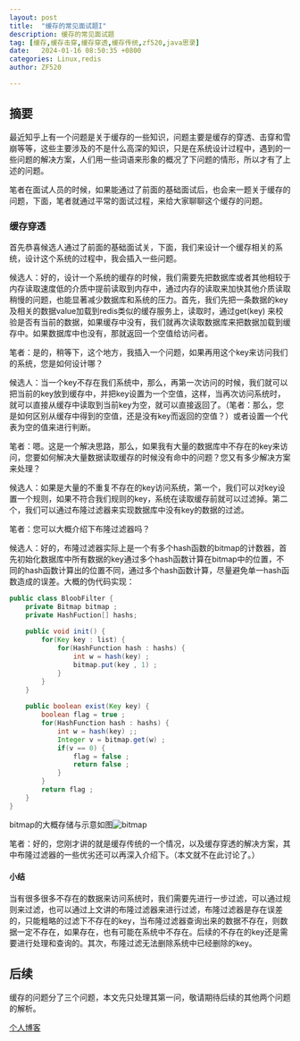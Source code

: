 ```yaml
---
layout: post
title:  "缓存的常见面试题I"
description: 缓存的常见面试题
tag: [缓存,缓存击穿,缓存穿透,缓存传统,zf520,java思录]
date:   2024-01-16 08:50:35 +0800
categories: Linux,redis
author: ZF520

---
```


## 摘要

最近知乎上有一个问题是关于缓存的一些知识，问题主要是缓存的穿透、击穿和雪崩等等，这些主要涉及的不是什么高深的知识，只是在系统设计过程中，遇到的一些问题的解决方案，人们用一些词语来形象的概况了下问题的情形，所以才有了上述的问题。

笔者在面试人员的时候，如果能通过了前面的基础面试后，也会来一题关于缓存的问题，下面，笔者就通过平常的面试过程，来给大家聊聊这个缓存的问题。

### 缓存穿透

首先恭喜候选人通过了前面的基础面试关，下面，我们来设计一个缓存相关的系统，设计这个系统的过程中，我会插入一些问题。

候选人：好的，设计一个系统的缓存的时候，我们需要先把数据库或者其他相较于内存读取速度低的介质中提前读取到内存中，通过内存的读取来加快其他介质读取稍慢的问题，也能显著减少数据库和系统的压力。首先，我们先把一条数据的key及相关的数据value加载到redis类似的缓存服务上，读取时，通过get(key) 来校验是否有当前的数据，如果缓存中没有，我们就再次读取数据库来把数据加载到缓存中。如果数据库中也没有，那就返回一个空值给访问者。

笔者：是的，稍等下，这个地方，我插入一个问题，如果再用这个key来访问我们的系统，您是如何设计哪？

候选人：当一个key不存在我们系统中，那么，再第一次访问的时候，我们就可以把当前的key放到缓存中，并把key设置为一个空值，这样，当再次访问系统时，就可以直接从缓存中读取到当前key为空，就可以直接返回了。（笔者：那么，您是如何区别从缓存中得到的空值，还是没有key而返回的空值？）或者设置一个代表为空的值来进行判断。

笔者：嗯。这是一个解决思路，那么，如果我有大量的数据库中不存在的key来访问，您要如何解决大量数据读取缓存的时候没有命中的问题？您又有多少解决方案来处理？

候选人：如果是大量的不重复不存在的key访问系统，第一个，我们可以对key设置一个规则，如果不符合我们规则的key，系统在读取缓存前就可以过滤掉。第二个，我们可以通过布隆过滤器来实现数据库中没有key的数据的过滤。

笔者：您可以大概介绍下布隆过滤器吗？

候选人：好的，布隆过滤器实际上是一个有多个hash函数的bitmap的计数器，首先初始化数据库中所有数据的key通过多个hash函数计算在bitmap中的位置，不同的hash函数计算出的位置不同，通过多个hash函数计算，尽量避免单一hash函数造成的误差。大概的伪代码实现：

```java
public class BloobFilter {
	private Bitmap bitmap ; 
    private HashFuction[] hashs; 
    
    public void init() {
        for(Key key : list) {
            for(HashFunction hash : hashs) {
                int w = hash(key) ;
                bitmap.put(key , 1) ;
            }
        }
    }
    
    public boolean exist(Key key) {
        boolean flag = true ; 
        for(HashFunction hash : hashs) {
            int w = hash(key) ;; 
            Integer v = bitmap.get(w) ; 
            if(v == 0) {
                flag = false ;
                return false ;
            }
        }
        return flag ;
    }
} 
```

bitmap的大概存储与示意如图![bitmap](http://zf520.net.cn/zh/bitmap.jpg)



笔者：好的，您刚才讲的就是缓存传统的一个情况，以及缓存穿透的解决方案，其中布隆过滤器的一些优劣还可以再深入介绍下。（本文就不在此讨论了。）

#### 小结

当有很多很多不存在的数据来访问系统时，我们需要先进行一步过滤，可以通过规则来过滤，也可以通过上文讲的布隆过滤器来进行过滤，布隆过滤器是存在误差的，只能粗略的过滤下不存在的key，当布隆过滤器查询出来的数据不存在，则数据一定不存在，如果存在，也有可能在系统中不存在。后续的不存在的key还是需要进行处理和查询的。其次，布隆过滤无法删除系统中已经删除的key。

## 后续

缓存的问题分了三个问题，本文先只处理其第一问，敬请期待后续的其他两个问题的解析。



[个人博客](http://b.zf520.net)

